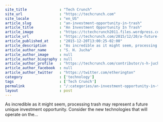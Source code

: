 ```yaml
---
site_title               : "Tech Crunch"
site_url                 : "https://techcrunch.com"
site_locale              : "en_US"
article_slug             : "an-investment-opportunity-in-trash"
article_title            : "An Investment Opportunity In Trash"
article_image            : "https://tctechcrunch2011.files.wordpress.com/2015/12/shutterstock_320894498.jpg?w=764&h=400&crop=1"
article_url              : "https://techcrunch.com/2015/12/20/a-future-investment-opportunity-trash/"
article_published_at     : "2015-12-20T13:00:25-02:00"
article_description      : "As incredible as it might seem, processing trash may represent a future unique investment opportunity. Consider the new technologies that will operate on the..."
article_author_name      : "S. H. Jucha"
article_author_image     : null
article_author_biography : null
article_author_profile   : "https://techcrunch.com/contributor/s-h-jucha/"
article_author_facebook  : null
article_author_twitter   : "https://twitter.com/etherington"
category                 : ['technology']
tags                     : ['Tech Crunch']
permalink                : "/:categories/an-investment-opportunity-in-trash/"
layout                   : post
---
```


As incredible as it might seem, processing trash may represent a future unique investment opportunity. Consider the new technologies that will operate on the...
